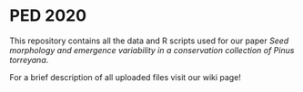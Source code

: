 # PED 2020
This repository contains all the data and R scripts used for our paper _Seed morphology and emergence variability in a conservation collection of Pinus torreyana_.

For a brief description of all uploaded files visit our wiki page!
